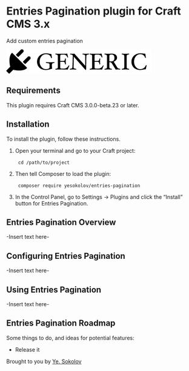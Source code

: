 # Entries Pagination plugin for Craft CMS 3.x

Add custom entries pagination

![Screenshot](resources/img/plugin-logo.png)

## Requirements

This plugin requires Craft CMS 3.0.0-beta.23 or later.

## Installation

To install the plugin, follow these instructions.

1. Open your terminal and go to your Craft project:

        cd /path/to/project

2. Then tell Composer to load the plugin:

        composer require yesokolov/entries-pagination

3. In the Control Panel, go to Settings → Plugins and click the “Install” button for Entries Pagination.

## Entries Pagination Overview

-Insert text here-

## Configuring Entries Pagination

-Insert text here-

## Using Entries Pagination

-Insert text here-

## Entries Pagination Roadmap

Some things to do, and ideas for potential features:

* Release it

Brought to you by [Ye. Sokolov](http://site.url)
